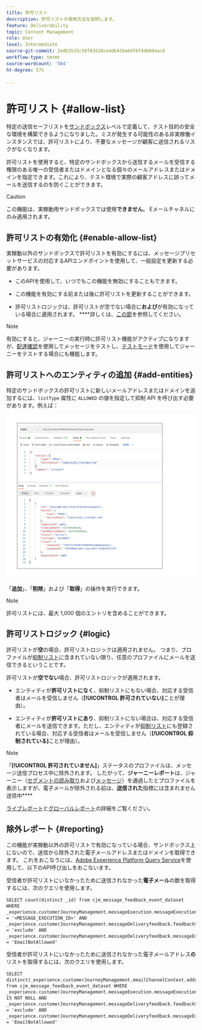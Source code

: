 ```yaml
---
title: 許可リスト
description: 許可リストの使用方法を説明します。
feature: Deliverability
topic: Content Management
role: User
level: Intermediate
source-git-commit: 2edb3535c50f83d18ce4d6429a6d76f44b694ac6
workflow-type: tm+mt
source-wordcount: '564'
ht-degree: 57%

---
```


# 許可リスト {#allow-list}

特定の送信セーフリストを[サンドボックス](administration/sandboxes.md)レベルで定義して、テスト目的の安全な環境を構築できるようになりました。ミスが発生する可能性のある非実稼働インスタンスでは、許可リストにより、不要なメッセージが顧客に送信されるリスクがなくなります。

許可リストを使用すると、特定のサンドボックスから送信するメールを受信する権限のある唯一の受信者またはドメインとなる個々のメールアドレスまたはドメインを指定できます。これにより、テスト環境で実際の顧客アドレスに誤ってメールを送信するのを防ぐことができます。

>[!CAUTION]
>
>この機能は、実稼動用サンドボックスでは使用&#x200B;**できません**。 Eメールチャネルにのみ適用されます。

## 許可リストの有効化 {#enable-allow-list}

実稼動以外のサンドボックスで許可リストを有効にするには、メッセージプリセットサービスの対応するAPIエンドポイントを使用して、一般設定を更新する必要があります。

* このAPIを使用して、いつでもこの機能を無効にすることもできます。

* この機能を有効にする前または後に許可リストを更新することができます。

* 許可リストロジックは、許可リストが空でない場合に&#x200B;**および**&#x200B;が有効になっている場合に適用されます。 ****&#x200B;詳しくは、[この節](#logic)を参照してください。

<!--To enable this feature on a non-production sandbox, update the allowed list so that it is no longer empty. To disable it, clear up the allowed list so that it is again empty.

Learn more on the allowed list logic in this section.
-->

>[!NOTE]
>
>有効にすると、ジャーニーの実行時に許可リスト機能がアクティブになりますが、[配達確認](preview.md#send-proofs)を使用してメッセージをテストし、[テストモード](building-journeys/testing-the-journey.md)を使用してジャーニーをテストする場合にも機能します。

## 許可リストへのエンティティの追加 {#add-entities}

特定のサンドボックスの許可リストに新しいメールアドレスまたはドメインを追加するには、`listType` 属性に `ALLOWED` の値を指定して抑制 API を呼び出す必要があります。例えば：

![](assets/allow-list-api.png)

「**追加**」、「**削除**」および「**取得**」の操作を実行できます。

>[!NOTE]
>
>許可リストには、最大 1,000 個のエントリを含めることができます。

<!--
Learn more on making these API calls in the API reference documentation.
Found this link in Experience Platform documentation, but may not be the final one: (https://experienceleague.adobe.com/docs/experience-platform/landing/platform-apis/api-guide.html?lang=en).-->

## 許可リストロジック {#logic}

<!-- When the allowed list is enabled (enable-allow-list) at the sandbox level using the API call above, the following applies.-->

許可リストが&#x200B;**空**&#x200B;の場合、許可リストロジックは適用されません。 つまり、プロファイルが[抑制リスト](suppression-list.md)に含まれていない限り、任意のプロファイルにメールを送信できるということです。

許可リストが&#x200B;**空でない**&#x200B;場合、許可リストロジックが適用されます。

* エンティティが&#x200B;**許可リストになく**、抑制リストにもない場合、対応する受信者はメールを受信しません（**[!UICONTROL 許可されていない]**&#x200B;ことが理由）。

* エンティティが&#x200B;**許可リストにあり**、抑制リストにない場合は、対応する受信者にメールを送信できます。ただし、エンティティが[抑制リスト](suppression-list.md)にも登録されている場合、対応する受信者はメールを受信しません（**[!UICONTROL 抑制されている]**&#x200B;ことが理由）。

>[!NOTE]
>
>「**[!UICONTROL 許可されていません]**」ステータスのプロファイルは、メッセージ送信プロセス中に除外されます。 したがって、**ジャーニーレポート**&#x200B;は、ジャーニー（[セグメントの読み取り](building-journeys/read-segment.md)および[メッセージ](building-journeys/journeys-message.md)）を通過したとプロファイルを表示しますが、電子メールが除外される前は、**送信された**&#x200B;指標には含まれません送信中&#x200B;****
>
>[ライブレポート](reports/live-report.md)と[グローバルレポート](reports/global-report.md)の詳細をご覧ください。

## 除外レポート {#reporting}

この機能が実稼動以外の許可リストで有効になっている場合、サンドボックス上にないので、送信から除外された電子メールアドレスまたはドメインを取得できます。 これをおこなうには、[Adobe Experience Platform Query Service](https://experienceleague.adobe.com/docs/experience-platform/query/api/getting-started.html)を使用して、以下のAPI呼び出しをおこないます。

受信者が許可リストにいなかったために送信されなかった&#x200B;**電子メール**&#x200B;の数を取得するには、次のクエリを使用します。

```
SELECT count(distinct _id) from cjm_message_feedback_event_dataset WHERE
_experience.customerJourneyManagement.messageExecution.messageExecutionID = '<MESSAGE_EXECUTION_ID>' AND
_experience.customerJourneyManagement.messageDeliveryfeedback.feedbackStatus = 'exclude' AND
_experience.customerJourneyManagement.messageDeliveryfeedback.messageExclusion.reason = 'EmailNotAllowed'
```

受信者が許可リストにいなかったために送信されなかった電子メールアドレス&#x200B;**の**&#x200B;リストを取得するには、次のクエリを使用します。

```
SELECT distinct(_experience.customerJourneyManagement.emailChannelContext.address) from cjm_message_feedback_event_dataset WHERE
_experience.customerJourneyManagement.messageExecution.messageExecutionID IS NOT NULL AND
_experience.customerJourneyManagement.messageDeliveryfeedback.feedbackStatus = 'exclude' AND
_experience.customerJourneyManagement.messageDeliveryfeedback.messageExclusion.reason = 'EmailNotAllowed'
```

